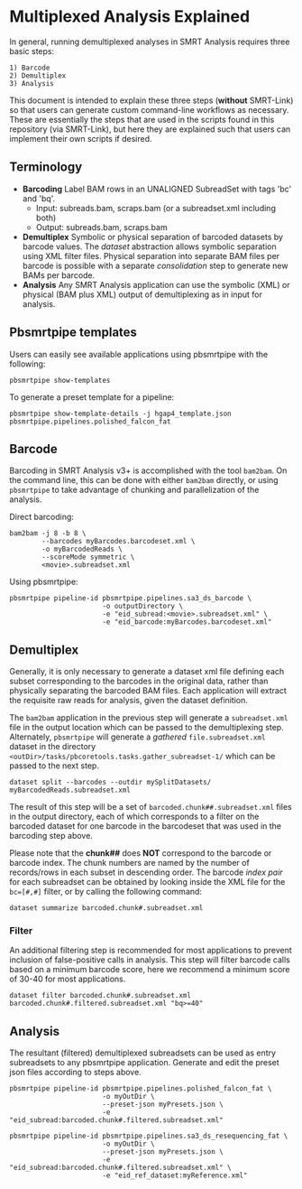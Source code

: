 # Multiplexed Analysis Explained
In general, running demultiplexed analyses in SMRT Analysis requires three basic steps: 

    1) Barcode
    2) Demultiplex
    3) Analysis

This document is intended to explain these three steps (**without** SMRT-Link) so that users can generate custom command-line workflows as necessary. These are essentially the steps that are used in the scripts found in this repository (via SMRT-Link), but here they are explained such that users can implement their own scripts if desired.

## Terminology
* **Barcoding**
    Label BAM rows in an UNALIGNED SubreadSet with tags 'bc' and 'bq'.
    * Input: subreads.bam, scraps.bam (or a subreadset.xml including both)
    * Output: subreads.bam, scraps.bam 
* **Demultiplex** Symbolic or physical separation of barcoded datasets by barcode values.
    The *dataset* abstraction allows symbolic separation using XML filter files.  Physical separation into separate BAM files per barcode is possible with a separate *consolidation* step to generate new BAMs per barcode.
* **Analysis**
    Any SMRT Analysis application can use the symbolic (XML) or physical (BAM plus XML) output of demultiplexing as in input for analysis. 

## Pbsmrtpipe templates
Users can easily see available applications using pbsmrtpipe with the following:

    pbsmrtpipe show-templates

To generate a preset template for a pipeline:

    pbsmrtpipe show-template-details -j hgap4_template.json pbsmrtpipe.pipelines.polished_falcon_fat

## Barcode
Barcoding in SMRT Analysis v3+ is accomplished with the tool `bam2bam`.  On the command line, this can be done with either `bam2bam` directly, or using `pbsmrtpipe` to take advantage of chunking and parallelization of the analysis.
    
Direct barcoding:

    bam2bam -j 8 -b 8 \
            --barcodes myBarcodes.barcodeset.xml \
            -o myBarcodedReads \
            --scoreMode symmetric \
            <movie>.subreadset.xml

Using pbsmrtpipe:

    pbsmrtpipe pipeline-id pbsmrtpipe.pipelines.sa3_ds_barcode \
                           -o outputDirectory \
                           -e "eid_subread:<movie>.subreadset.xml" \
                           -e "eid_barcode:myBarcodes.barcodeset.xml"

## Demultiplex
Generally, it is only necessary to generate a dataset xml file defining each subset corresponding to the barcodes in the original data, rather than physically separating the barcoded BAM files.  Each application will extract the requisite raw reads for analysis, given the dataset definition.

The `bam2bam` application in the previous step will generate a `subreadset.xml` file in the output location which can be passed to the demultiplexing step.  Alternately, `pbsmrtpipe` will generate a *gathered* `file.subreadset.xml` dataset in the directory `<outDir>/tasks/pbcoretools.tasks.gather_subreadset-1/` which can be passed to the next step. 

    dataset split --barcodes --outdir mySplitDatasets/ myBarcodedReads.subreadset.xml

The result of this step will be a set of `barcoded.chunk##.subreadset.xml` files in the output directory, each of which corresponds to a filter on the barcoded dataset for one barcode in the barcodeset that was used in the barcoding step above.  

Please note that the **chunk##** does **NOT** correspond to the barcode or barcode index.  The chunk numbers are named by the number of records/rows in each subset in descending order. The barcode *index pair* for each subreadset can be obtained by looking inside the XML file for the `bc=[#,#]` filter, or by calling the following command:

    dataset summarize barcoded.chunk#.subreadset.xml

### Filter
An additional filtering step is recommended for most applications to prevent inclusion of false-positive calls in analysis.  This step will filter barcode calls based on a minimum barcode score, here we recommend a minimum score of 30-40 for most applications.

    dataset filter barcoded.chunk#.subreadset.xml barcoded.chunk#.filtered.subreadset.xml "bq>=40"

## Analysis
The resultant (filtered) demultiplexed subreadsets can be used as entry subreadsets to any pbsmrtpipe application.  Generate and edit the preset json files according to steps above.

    pbsmrtpipe pipeline-id pbsmrtpipe.pipelines.polished_falcon_fat \
                           -o myOutDir \
                           --preset-json myPresets.json \
                           -e "eid_subread:barcoded.chunk#.filtered.subreadset.xml"

    pbsmrtpipe pipeline-id pbsmrtpipe.pipelines.sa3_ds_resequencing_fat \
                           -o myOutDir \
                           --preset-json myPresets.json \
                           -e "eid_subread:barcoded.chunk#.filtered.subreadset.xml" \
                           -e "eid_ref_dataset:myReference.xml"
